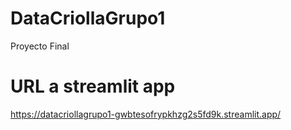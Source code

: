 # DataCriollaGrupo1
Proyecto Final

# URL a streamlit app
https://datacriollagrupo1-gwbtesofrypkhzg2s5fd9k.streamlit.app/